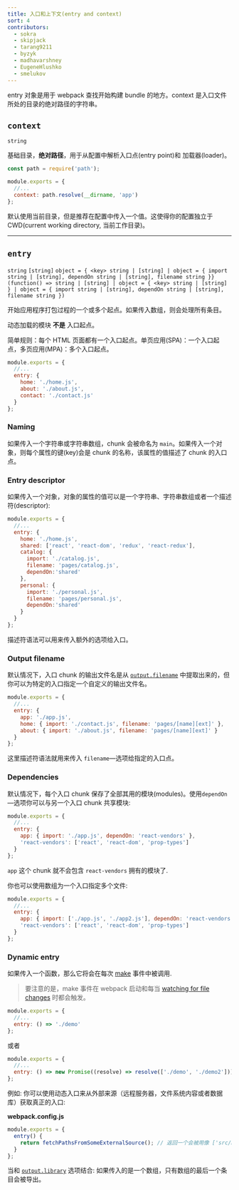 ```yaml
---
title: 入口和上下文(entry and context)
sort: 4
contributors:
  - sokra
  - skipjack
  - tarang9211
  - byzyk
  - madhavarshney
  - EugeneHlushko
  - smelukov
---
```


entry 对象是用于 webpack 查找开始构建 bundle 的地方。context 是入口文件所处的目录的绝对路径的字符串。


## `context`

`string`

基础目录，__绝对路径__，用于从配置中解析入口点(entry point)和 加载器(loader)。

``` js
const path = require('path');

module.exports = {
  //...
  context: path.resolve(__dirname, 'app')
};
```

默认使用当前目录，但是推荐在配置中传入一个值。这使得你的配置独立于 CWD(current working directory, 当前工作目录)。

---


## `entry`

`string` `[string]` `object = { <key> string | [string] | object = { import string | [string], dependOn string | [string], filename string }}` `(function() => string | [string] | object = { <key> string | [string] } | object = { import string | [string], dependOn string | [string], filename string })`

开始应用程序打包过程的一个或多个起点。如果传入数组，则会处理所有条目。

动态加载的模块 __不是__ 入口起点。

简单规则：每个 HTML 页面都有一个入口起点。单页应用(SPA)：一个入口起点，多页应用(MPA)：多个入口起点。

```js
module.exports = {
  //...
  entry: {
    home: './home.js',
    about: './about.js',
    contact: './contact.js'
  }
};
```


### Naming

如果传入一个字符串或字符串数组，chunk 会被命名为 `main`。如果传入一个对象，则每个属性的键(key)会是 chunk 的名称，该属性的值描述了 chunk 的入口点。

### Entry descriptor

如果传入一个对象，对象的属性的值可以是一个字符串、字符串数组或者一个描述符(descriptor):

```js
module.exports = {
  //...
  entry: {
    home: './home.js',
    shared: ['react', 'react-dom', 'redux', 'react-redux'],
    catalog: {
      import: './catalog.js',
      filename: 'pages/catalog.js',
      dependOn:'shared'
    },
    personal: {
      import: './personal.js',
      filename: 'pages/personal.js',
      dependOn:'shared'
    }
  }
};
```

描述符语法可以用来传入额外的选项给入口。


### Output filename

默认情况下，入口 chunk 的输出文件名是从 [`output.filename`](/configuration/output/#outputfilename) 中提取出来的，但你可以为特定的入口指定一个自定义的输出文件名。

```js
module.exports = {
  //...
  entry: {
    app: './app.js',
    home: { import: './contact.js', filename: 'pages/[name][ext]' },
    about: { import: './about.js', filename: 'pages/[name][ext]' }
  }
};
```

这里描述符语法就用来传入 `filename`—选项给指定的入口点。


### Dependencies

默认情况下，每个入口 chunk 保存了全部其用的模块(modules)。使用`dependOn`—选项你可以与另一个入口 chunk 共享模块:

```js
module.exports = {
  //...
  entry: {
    app: { import: './app.js', dependOn: 'react-vendors' },
    'react-vendors': ['react', 'react-dom', 'prop-types']
  }
};
```

`app` 这个 chunk 就不会包含 `react-vendors` 拥有的模块了.

你也可以使用数组为一个入口指定多个文件:

```js
module.exports = {
  //...
  entry: {
    app: { import: ['./app.js', './app2.js'], dependOn: 'react-vendors' },
    'react-vendors': ['react', 'react-dom', 'prop-types']
  }
};
```

### Dynamic entry

如果传入一个函数，那么它将会在每次 [make](/api/compiler-hooks/#make) 事件中被调用.

> 要注意的是，make 事件在 webpack 启动和每当 [watching for file changes](/configuration/watch/) 时都会触发。

```js
module.exports = {
  //...
  entry: () => './demo'
};
```

或者

```js
module.exports = {
  //...
  entry: () => new Promise((resolve) => resolve(['./demo', './demo2']))
};
```

例如: 你可以使用动态入口来从外部来源（远程服务器，文件系统内容或者数据库）获取真正的入口:

__webpack.config.js__

``` js
module.exports = {
  entry() {
    return fetchPathsFromSomeExternalSource(); // 返回一个会被用像 ['src/main-layout.js', 'src/admin-layout.js']的东西 resolve 的 promise
  }
};
```

当和 [`output.library`](/configuration/output/#outputlibrary) 选项结合: 如果传入的是一个数组，只有数组的最后一个条目会被导出。
